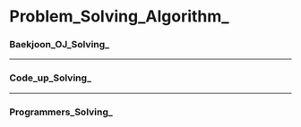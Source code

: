 # Problem_Solving_Algorithm_
### Baekjoon_OJ_Solving_
--------
### Code_up_Solving_
--------
### Programmers_Solving_
